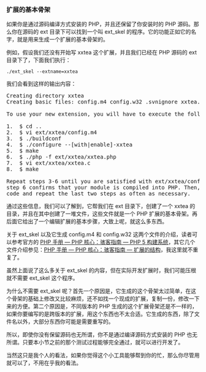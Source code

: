 ### 扩展的基本骨架

如果你是通过源码编译方式安装的 PHP，并且还保留了你安装时的 PHP 源码。那么你在源码的 ext 目录下可以找到一个叫 ext_skel 的程序。它的功能正如它的名字，就是用来生成一个扩展的基本骨架的。

例如，假设我们还没有开始写 xxtea 这个扩展，并且我们已经在 PHP 源码的 ext 目录下了，下面我们执行：

```
./ext_skel --extname=xxtea
```

我们会看到这样的输出内容：

<pre>
Creating directory xxtea
Creating basic files: config.m4 config.w32 .svnignore xxtea.c php_xxtea.h CREDITS EXPERIMENTAL tests/001.phpt xxtea.php [done].

To use your new extension, you will have to execute the following steps:

1.  $ cd ..
2.  $ vi ext/xxtea/config.m4
3.  $ ./buildconf
4.  $ ./configure --[with|enable]-xxtea
5.  $ make
6.  $ ./php -f ext/xxtea/xxtea.php
7.  $ vi ext/xxtea/xxtea.c
8.  $ make

Repeat steps 3-6 until you are satisfied with ext/xxtea/config.m4 and
step 6 confirms that your module is compiled into PHP. Then, start writing
code and repeat the last two steps as often as necessary.
</pre>

通过这些信息，我们可以了解到，它帮我们在 ext 目录下，创建了一个 xxtea 的目录，并且在其中创建了一堆文件，这些文件就是一个 PHP 扩展的基本骨架。再后面它给出了一个编辑扩展的基本步骤，大致上呢，就这么多东西。

关于 ext_skel 以及它生成 config.m4 和 config.w32 这两个文件的介绍，读者可以参考官方的 [PHP 手册 — PHP 核心：骇客指南 — PHP 5 构建系统](http://php.net/manual/zh/internals2.buildsys.php)，其它几个文件介绍参见：[PHP 手册 — PHP 核心：骇客指南 — 扩展的结构](http://php.net/manual/zh/internals2.structure.php)，我这里就不重复了。

虽然上面说了这么多关于 ext_skel 的内容，但在实际开发扩展时，我们可能压根就不需要 ext_skel 这个程序。

为什么不需要 ext_skel 呢？首先一个原因是，它生成的这个骨架太过简单，在这个骨架的基础上修改又比较麻烦，还不如找一个现成的扩展，复制一份，修改一下来的方便。第二个原因是，不同版本的 PHP 生成的这个扩展骨架还是不一样的，如果你要编写的是跨版本的扩展，用这个东西也不太合适。它生成的东西，除了文件名以外，大部分东西你可能是需要重写的。

所以，即使你没有保留源码也无所谓，你不是通过编译源码方式安装的 PHP 也无所谓。只要本小节之前的那个测试过程能够完全通过，就可以进行开发了。

当然这只是我个人的看法，如果你觉得这个小工具能够帮到你的忙，那么你尽管用就可以了，不用在乎我的看法。
